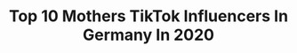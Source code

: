 ---
title: Top 10 Mothers TikTok Influencers In Germany In 2020
description: >-
  Find top mothers TikTok influencers in Germany in 2020. Most popular hashtags: #mothersday #comedy #muttertag #littledance.
platform: TikTok
profiles:
  - username: "nidhiarun1_jodino.1"
    fullname: >-
      Nidhi❤️Arun
    location: "Germany"
    followers: 3790
    engagement: 806
    commentsToLikes: 0.035963
    id: cka0ly88et17o0i78ca6ijze3
    verified: false
    hashtags: "#titfortat, #maakapyaar, #iphonetricks, #love"
  - username: "legitless"
    fullname: >-
      Eduard
    location: "Germany"
    followers: 139416
    engagement: 1800
    commentsToLikes: 0.005856
    id: ck7zo5wcbi3ro0j7873cmafp2
    verified: true
    hashtags: "#sleepover, #wikihow, #anime, #naruto"
  - username: "viiviiana_x"
    fullname: >-
      💗 Viviana 💗
    location: "Germany"
    followers: 1728368
    engagement: 1362
    commentsToLikes: 0.007618
    id: ck807b345ph8h0j78j2ppfgcy
    verified: true
    hashtags: "#safiras, #watercolor, #badnight, #littledance"
  - username: "zac_nour"
    fullname: >-
      Zac Nour
    location: "Germany"
    followers: 66721
    engagement: 2339
    commentsToLikes: 0.029817
    id: ckacvdp4en9k20i78nr6kgobz
    verified: false
    hashtags: "#hijabi, #neid, #eltern, #ramdan"
  - username: "alinamour"
    fullname: >-
      alina👸🏼
    location: "Germany"
    followers: 2584889
    engagement: 2260
    commentsToLikes: 0.010995
    id: ck81svnuqtfpo0j78uyqj0a0n
    verified: true
    hashtags: "#empfehlung, #proud, #fotoshooting, #nails"
  - username: "leliworld.official"
    fullname: >-
      leliworld
    location: "Germany"
    followers: 46196
    engagement: 2182
    commentsToLikes: 0.031609
    id: ck9v7as2l5ba80j78knes6cha
    verified: false
    hashtags: "#news, #glowcon, #robbiebubble, #showlove"
  - username: "besassique"
    fullname: >-
      🌸 Saskia 🌸
    location: "Germany"
    followers: 2055724
    engagement: 1863
    commentsToLikes: 0.024979
    id: ck807b1qhpgxj0j78jfbp289v
    verified: true
    hashtags: "#nagellack, #crush, #foryou, #phonehack"
  - username: "offiziell_susiundstrolch"
    fullname: >-
      susiundstrolch2602
    location: "Germany"
    followers: 28781
    engagement: 1277
    commentsToLikes: 0.052190
    id: ckan5sde2gik10i781mla1cyh
    verified: false
    hashtags: "#bestezeit, #muttertag, #lovemymum, #mothersday"
  - username: "elfixsounds"
    fullname: >-
      elfixsounds
    location: "Germany"
    followers: 415946
    engagement: 1471
    commentsToLikes: 0.034717
    id: ck9evw8jqkf2r0j78u4dtxo9z
    verified: false
    hashtags: "#ohwonder, #feelmellow, #shaed, #iconapop"
  - username: "mercutiomontague"
    fullname: >-
      Mercutio Montague
    location: "Germany"
    followers: 230542
    engagement: 1453
    commentsToLikes: 0.095029
    id: cka5xgfygdyli0i78f6gapp8p
    verified: true
    hashtags: "#nina, #games, #fy, #roulette"
---